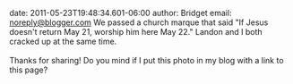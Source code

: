 date: 2011-05-23T19:48:34.601-06:00
author: Bridget
email: noreply@blogger.com
We passed a church marque that said &quot;If Jesus doesn&#39;t return May 21, worship him here May 22.&quot;  Landon and I both cracked up at the same time.<br /><br />Thanks for sharing!  Do you mind if I put this photo in my blog with a link to this page?